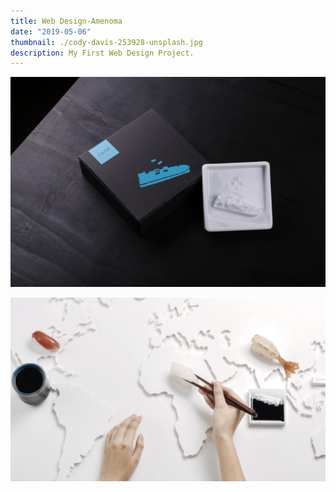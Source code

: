 ```yaml
---
title: Web Design-Amenoma
date: "2019-05-06"
thumbnail: ./cody-davis-253928-unsplash.jpg
description: My First Web Design Project.
---
```


![It's all blue](./cody-davis-253925-unsplash.jpg)

![It's all blue](./cody-davis-259003-unsplash.jpg)